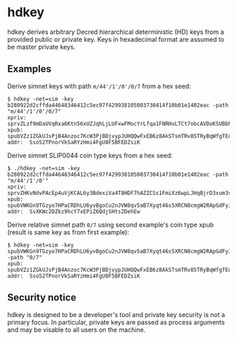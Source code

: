 # hdkey

hdkey derives arbitrary Decred hierarchical deterministic (HD) keys
from a provided public or private key.  Keys in hexadecimal format are
assumed to be master private keys.

## Examples

Derive simnet keys with path `m/44'/1'/0'/0/7` from a hex seed:

```
$ hdkey -net=sim -key b280922d2cffda44648346412c5ec97f429938105003730414f10b01e1402eac -path "m/44'/1'/0'/0/7"
xpriv: sprvZLzf9mDaUVqRxa6Ktn56xUZJqhLjLUFxwFMocYrLfqa1FNRHvLTCt7obcAVDoKSUBbhGgsDY4Jm6zX5SawxdT1tMtToDLi6VKZNPU9vjHst
xpub:  spubVZz1ZGkUJsPjB4Anzoc7KcW3PjBDjvypJUHQQwFxEB6z8AkSTsmTRv85TRyBqWfgTEq8vxZ8gY5P9LPjKXs5bdJB5UcVyXRe2Ae84hViwz3
addr:  Sso52TPnorVkSaRYzHmi4FgU8F5BFEDZsiK
```

Derive simnet SLIP0044 coin type keys from a hex seed:

```
$ ./hdkey -net=sim -key b280922d2cffda44648346412c5ec97f429938105003730414f10b01e1402eac -path "m/44'/1'/0'"
xpriv: sprvZHKvNdvPAcEp4uVjKCAL6y3BdexiVa4T8HDF7hAZZCSs1FmiXz6wpLJHqBjrD3xum3vuDHV4L4wKs11Zt7KU4GKrYRE78SvqQib5wQfgP7h
xpub:  spubVWKGn9TGzyo7HPaCRDhLU6yvBgoCu2nJVW8qv5aB7Xyqt46s5XRCN8cmgW2RApGdFyJgaL2iiGFRZLuL2KgXN3zpTG9CYE4dWpVmKnjdSwJ
addr:  SsXKWc2DZkz9hcY7xEPiZ6QdjSHts2DehEw
```

Derive relative simnet path `0/7` using second example's coin type
xpub (result is same key as from first example):

```
$ hdkey -net=sim -key spubVWKGn9TGzyo7HPaCRDhLU6yvBgoCu2nJVW8qv5aB7Xyqt46s5XRCN8cmgW2RApGdFyJgaL2iiGFRZLuL2KgXN3zpTG9CYE4dWpVmKnjdSwJ -path "0/7"
xpub:  spubVZz1ZGkUJsPjB4Anzoc7KcW3PjBDjvypJUHQQwFxEB6z8AkSTsmTRv85TRyBqWfgTEq8vxZ8gY5P9LPjKXs5bdJB5UcVyXRe2Ae84hViwz3
addr:  Sso52TPnorVkSaRYzHmi4FgU8F5BFEDZsiK
```

## Security notice

hdkey is designed to be a developer's tool and private key security is
not a primary focus.  In particular, private keys are passed as
process arguments and may be visable to all users on the machine.

